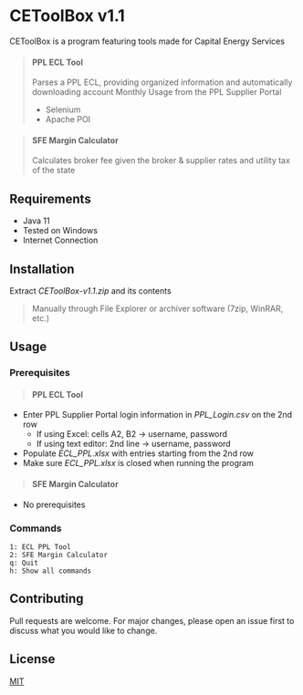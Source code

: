 # CEToolBox v1.1

CEToolBox is a program featuring tools made for Capital Energy Services
>#### PPL ECL Tool
> Parses a PPL ECL, providing organized information and automatically downloading account Monthly Usage from the PPL Supplier Portal
> 
>
> - Selenium
> - Apache POI

>#### SFE Margin Calculator
> Calculates broker fee given the broker & supplier rates and utility tax of the state

## Requirements
- Java 11
- Tested on Windows
- Internet Connection

## Installation

Extract _CEToolBox-v1.1.zip_ and its contents

>Manually through File Explorer or archiver software (7zip, WinRAR, etc.)

## Usage

### Prerequisites
>#### PPL ECL Tool
- Enter PPL Supplier Portal login information in _PPL_Login.csv_ on the 2nd row 
    - If using Excel: cells A2, B2  →  username, password
    - If using text editor: 2nd line  →  username, password
- Populate _ECL_PPL.xlsx_ with entries starting from the 2nd row
- Make sure _ECL_PPL.xlsx_ is closed when running the program
>#### SFE Margin Calculator
- No prerequisites

###  Commands
```
1: ECL PPL Tool
2: SFE Margin Calculator
q: Quit
h: Show all commands
```

## Contributing

Pull requests are welcome. For major changes, please open an issue first
to discuss what you would like to change.


## License

[MIT](https://choosealicense.com/licenses/mit/)